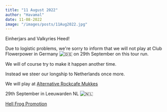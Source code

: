 ```yaml
---
title: "11 August 2022"
author: "Havamal"
date: 11-08-2022
image: "/images/posts/11Aug2022.jpg"
---
```


Einherjars and Valkyries Heed!

Due to logistic problems, we're sorry to inform that we will not play at Club Flowerpower in Germany ![🇩🇪](https://static.xx.fbcdn.net/images/emoji.php/v9/t16/1/16/1f1e9_1f1ea.png)  on 29th September on this tour run.

We will of course try to make it happen another time.

[](<>)Instead we steer our longship to Netherlands once more.

We will play at [Alternative Rockcafe Mukkes](https://www.facebook.com/Alternative.Rockcafe.Mukkes)

29th September in Leeuwarden NL ![🇳🇱](https://static.xx.fbcdn.net/images/emoji.php/v9/t5e/1/16/1f1f3_1f1f1.png)

[Hell Frog Promotion](https://www.facebook.com/HellFrogPromotion)